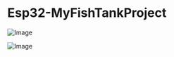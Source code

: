 # Esp32-MyFishTankProject



![Image](https://github.com/PasqualeAuriemma/Esp32-MyFishTankProject/images/Example1.jpg)

![Image](https://github.com/PasqualeAuriemma/Esp32-MyFishTankProject/images/Schema.jpg)
